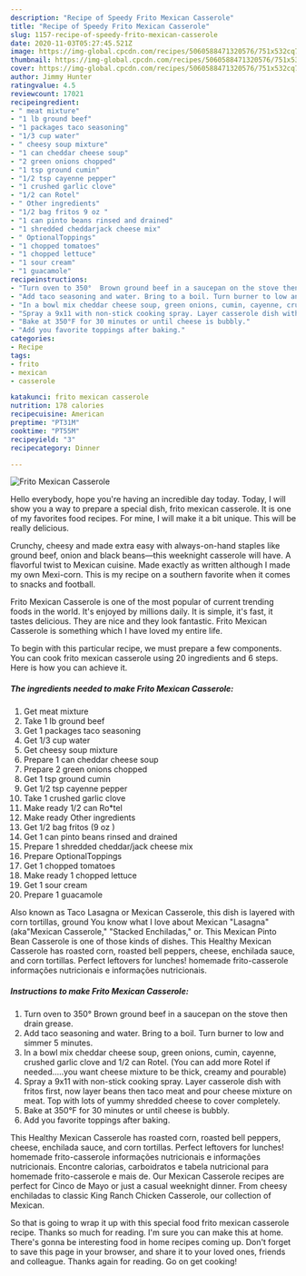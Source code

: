 ```yaml
---
description: "Recipe of Speedy Frito Mexican Casserole"
title: "Recipe of Speedy Frito Mexican Casserole"
slug: 1157-recipe-of-speedy-frito-mexican-casserole
date: 2020-11-03T05:27:45.521Z
image: https://img-global.cpcdn.com/recipes/5060588471320576/751x532cq70/frito-mexican-casserole-recipe-main-photo.jpg
thumbnail: https://img-global.cpcdn.com/recipes/5060588471320576/751x532cq70/frito-mexican-casserole-recipe-main-photo.jpg
cover: https://img-global.cpcdn.com/recipes/5060588471320576/751x532cq70/frito-mexican-casserole-recipe-main-photo.jpg
author: Jimmy Hunter
ratingvalue: 4.5
reviewcount: 17021
recipeingredient:
- " meat mixture"
- "1 lb ground beef"
- "1 packages taco seasoning"
- "1/3 cup water"
- " cheesy soup mixture"
- "1 can cheddar cheese soup"
- "2 green onions chopped"
- "1 tsp ground cumin"
- "1/2 tsp cayenne pepper"
- "1 crushed garlic clove"
- "1/2 can Rotel"
- " Other ingredients"
- "1/2 bag fritos 9 oz "
- "1 can pinto beans rinsed and drained"
- "1 shredded cheddarjack cheese mix"
- " OptionalToppings"
- "1 chopped tomatoes"
- "1 chopped lettuce"
- "1 sour cream"
- "1 guacamole"
recipeinstructions:
- "Turn oven to 350°  Brown ground beef in a saucepan on the stove then drain grease."
- "Add taco seasoning and water. Bring to a boil. Turn burner to low and simmer 5 minutes."
- "In a bowl mix cheddar cheese soup, green onions, cumin, cayenne, crushed garlic clove and 1/2 can Rotel. (You can add more Rotel if needed.....you want cheese mixture to be thick, creamy and pourable)"
- "Spray a 9x11 with non-stick cooking spray. Layer casserole dish with fritos first, now layer beans then taco meat and pour cheese mixture on meat. Top with lots of yummy shredded cheese to cover completely."
- "Bake at 350°F for 30 minutes or until cheese is bubbly."
- "Add you favorite toppings after baking."
categories:
- Recipe
tags:
- frito
- mexican
- casserole

katakunci: frito mexican casserole 
nutrition: 178 calories
recipecuisine: American
preptime: "PT31M"
cooktime: "PT55M"
recipeyield: "3"
recipecategory: Dinner

---
```



![Frito Mexican Casserole](https://img-global.cpcdn.com/recipes/5060588471320576/751x532cq70/frito-mexican-casserole-recipe-main-photo.jpg)

Hello everybody, hope you're having an incredible day today. Today, I will show you a way to prepare a special dish, frito mexican casserole. It is one of my favorites food recipes. For mine, I will make it a bit unique. This will be really delicious.

Crunchy, cheesy and made extra easy with always-on-hand staples like ground beef, onion and black beans—this weeknight casserole will have. A flavorful twist to Mexican cuisine. Made exactly as written although I made my own Mexi-corn. This is my recipe on a southern favorite when it comes to snacks and football.

Frito Mexican Casserole is one of the most popular of current trending foods in the world. It's enjoyed by millions daily. It is simple, it's fast, it tastes delicious. They are nice and they look fantastic. Frito Mexican Casserole is something which I have loved my entire life.


To begin with this particular recipe, we must prepare a few components. You can cook frito mexican casserole using 20 ingredients and 6 steps. Here is how you can achieve it.

<!--inarticleads1-->

##### The ingredients needed to make Frito Mexican Casserole:

1. Get  meat mixture
1. Take 1 lb ground beef
1. Get 1 packages taco seasoning
1. Get 1/3 cup water
1. Get  cheesy soup mixture
1. Prepare 1 can cheddar cheese soup
1. Prepare 2 green onions chopped
1. Get 1 tsp ground cumin
1. Get 1/2 tsp cayenne pepper
1. Take 1 crushed garlic clove
1. Make ready 1/2 can Ro*tel
1. Make ready  Other ingredients
1. Get 1/2 bag fritos (9 oz )
1. Get 1 can pinto beans rinsed and drained
1. Prepare 1 shredded cheddar/jack cheese mix
1. Prepare  OptionalToppings
1. Get 1 chopped tomatoes
1. Make ready 1 chopped lettuce
1. Get 1 sour cream
1. Prepare 1 guacamole


Also known as Taco Lasagna or Mexican Casserole, this dish is layered with corn tortillas, ground You know what I love about Mexican &#34;Lasagna&#34; (aka&#34;Mexican Casserole,&#34; &#34;Stacked Enchiladas,&#34; or. This Mexican Pinto Bean Casserole is one of those kinds of dishes. This Healthy Mexican Casserole has roasted corn, roasted bell peppers, cheese, enchilada sauce, and corn tortillas. Perfect leftovers for lunches! homemade frito-casserole informações nutricionais e informações nutricionais. 

<!--inarticleads2-->

##### Instructions to make Frito Mexican Casserole:

1. Turn oven to 350°  Brown ground beef in a saucepan on the stove then drain grease.
1. Add taco seasoning and water. Bring to a boil. Turn burner to low and simmer 5 minutes.
1. In a bowl mix cheddar cheese soup, green onions, cumin, cayenne, crushed garlic clove and 1/2 can Rotel. (You can add more Rotel if needed.....you want cheese mixture to be thick, creamy and pourable)
1. Spray a 9x11 with non-stick cooking spray. Layer casserole dish with fritos first, now layer beans then taco meat and pour cheese mixture on meat. Top with lots of yummy shredded cheese to cover completely.
1. Bake at 350°F for 30 minutes or until cheese is bubbly.
1. Add you favorite toppings after baking.


This Healthy Mexican Casserole has roasted corn, roasted bell peppers, cheese, enchilada sauce, and corn tortillas. Perfect leftovers for lunches! homemade frito-casserole informações nutricionais e informações nutricionais. Encontre calorias, carboidratos e tabela nutricional para homemade frito-casserole e mais de. Our Mexican Casserole recipes are perfect for Cinco de Mayo or just a casual weeknight dinner. From cheesy enchiladas to classic King Ranch Chicken Casserole, our collection of Mexican. 

So that is going to wrap it up with this special food frito mexican casserole recipe. Thanks so much for reading. I'm sure you can make this at home. There's gonna be interesting food in home recipes coming up. Don't forget to save this page in your browser, and share it to your loved ones, friends and colleague. Thanks again for reading. Go on get cooking!
